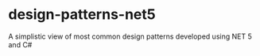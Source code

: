 # design-patterns-net5
A simplistic view of most common design patterns developed using NET 5 and C#
